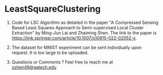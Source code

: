 # LeastSquareClustering

1. Code for LSC Algorithm as detailed in the paper "A Compressed Sensing Based Least Squares Approach to Semi-supervised Local Cluster Extraction" by Ming-Jun Lai and Zhaiming Shen. The link to the paper is https://link.springer.com/article/10.1007/s10915-022-02052-x.

2. The dataset for MNIST experiment can be sent individually upon request. It is too large to be uploaded.

3. Questions or Comments ?  Feel free to reach me at zshen49@gatech.edu
